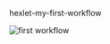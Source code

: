 hexlet-my-first-workflow

![first workflow](https://github.com/Shakhmurat/hexlet-my-first-workflow/actions/workflows/first-action.yml/badge.svg)
